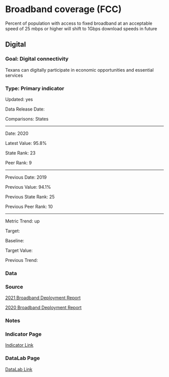 # Broadband coverage (FCC)

Percent of population with access to fixed broadband at an acceptable speed of 25 mbps or higher will shift to 1Gbps download speeds in future

## Digital

### Goal: Digital connectivity

Texans can digitally participate in economic opportunities and essential services

### Type: Primary indicator

Updated: yes

Data Release Date: 

Comparisons: States

----

Date: 2020

Latest Value: 95.8%

State Rank: 23

Peer Rank: 9

----

Previous Date:  2019

Previous Value: 94.1%

Previous State Rank: 25

Previous Peer Rank: 10

----

Metric Trend: up

Target: 

Baseline: 

Target Value: 

Previous Trend: 

<!--### Value

| Year      |  Value      | Rank        | Previous Year | Previous Value | Previous Rank | Trend | 
| ----------- | ----------- | ----------- | ----------- | ----------- | ----------- | -----------|
|   2019       |  94.1%        |  13         |      2018   |  92.7%     |          |    up       | 

-->
### Data

### Source

[2021 Broadband Deployment Report](https://www.fcc.gov/reports-research/reports/broadband-progress-reports/fourteenth-broadband-deployment-report)

[2020 Broadband Deployment Report](https://www.fcc.gov/reports-research/reports/broadband-progress-reports/2020-broadband-deployment-report)


<!-- [FCC Broadband Map](https://broadbandmap.fcc.gov/#/area-summary?version=dec2019&type=state&geoid=48&tech=acfosw&speed=25_3)

[2020 Texas Report - Governor's Broadband Development Council](https://gov.texas.gov/uploads/files/press/2020_Texas_Report_-_Governors_Broadband_Development_Council.pdf)

[FCC - 2020 Broadband Deployment Report](https://www.fcc.gov/reports-research/reports/broadband-progress-reports/2020-broadband-deployment-report) -->

### Notes


### Indicator Page

[Indicator Link](https://indicators.texas2036.org/indicator/109)


### DataLab Page
[DataLab Link](https://datalab.texas2036.org/fmlqwqb/americans-with-access-to-fixed-25-mbps-3-mbps-and-mobile-lte-5-mbps-1-mbps-services-by-county?accesskey=yoqdlkb)

